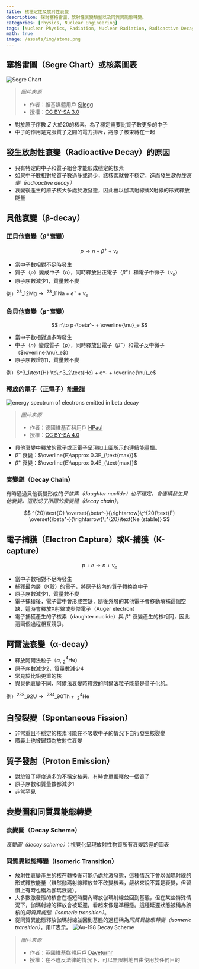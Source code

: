 ```yaml
---
title: 核穩定性及放射性衰變
description: 探討塞格雷圖、放射性衰變類型以及同質異能態轉變。
categories: [Physics, Nuclear Engineering]
tags: [Nuclear Physics, Radiation, Nuclear Radiation, Radioactive Decay]
math: true
image: /assets/img/atoms.png
---
```

## 塞格雷圖（Segre Chart）或核素圖表
![Segre Chart](https://upload.wikimedia.org/wikipedia/commons/c/c4/Table_isotopes_en.svg)
> *圖片來源*
> - 作者：維基媒體用戶 [Sjlegg](https://commons.wikimedia.org/wiki/User:Sjlegg)
> - 授權：[CC BY-SA 3.0](https://creativecommons.org/licenses/by-sa/3.0/deed.en)

- 對於原子序數 $Z$ 大於20的核素，為了穩定需要比質子數更多的中子
- 中子的作用是克服質子之間的電力排斥，將原子核束縛在一起

## 發生放射性衰變（Radioactive Decay）的原因
- 只有特定的中子和質子組合才能形成穩定的核素
- 如果中子數相對於質子數過多或過少，該核素就會不穩定，進而發生*放射性衰變（radioactive decay）*
- 衰變後產生的原子核大多處於激發態，因此會以伽瑪射線或X射線的形式釋放能量

## 貝他衰變（β-decay）
### 正貝他衰變（$\beta^+$衰變）

 $$p \to n+\beta^+ +\nu_e$$
 
- 當中子數相對不足時發生
- 質子（$p$）變成中子（$n$），同時釋放出正電子（$\beta^+$）和電子中微子（$\nu_e$）
- 原子序數減少1，質量數不變

例）$^{23}\_{12}\text{Mg} \to\;^{23}\_{11}\text{Na} + e^+ + \nu_e$

### 負貝他衰變（$\beta^-$衰變）

$$ n\to p+\beta^- + \overline{\nu}_e $$

- 當中子數相對過多時發生
- 中子（$n$）變成質子（$p$），同時釋放出電子（$\beta^-$）和電子反中微子（$\overline{\nu}_e$）
- 原子序數增加1，質量數不變

例）$^3_1\text{H} \to\;^3_2\text{He} + e^- + \overline{\nu}_e$

### 釋放的電子（正電子）能量譜
![energy spectrum of electrons emitted in beta decay](https://upload.wikimedia.org/wikipedia/commons/e/e6/Beta_spectrum_of_RaE.jpg)
> *圖片來源*
> - 作者：德國維基百科用戶 [HPaul](https://de.wikipedia.org/wiki/Benutzer:HPaul)
> - 授權：[CC BY-SA 4.0](https://creativecommons.org/licenses/by-sa/4.0/deed.en)

- 貝他衰變中釋放的電子或正電子呈現如上圖所示的連續能量譜。
- $\beta^-$ 衰變：$\overline{E}\approx 0.3E_{\text{max}}$
- $\beta^+$ 衰變：$\overline{E}\approx 0.4E_{\text{max}}$

### 衰變鏈（Decay Chain）
有時通過貝他衰變形成的*子核素（daughter nuclide）*也不穩定，會連續發生貝他衰變。這形成了所謂的*衰變鏈（decay chain）*。

$$ ^{20}\text{O} \overset{\beta^-}{\rightarrow}\;^{20}\text{F} \overset{\beta^-}{\rightarrow}\;^{20}\text{Ne (stable)} $$ 

## 電子捕獲（Electron Capture）或K-捕獲（K-capture）

$$ p + e \to n + \nu_e $$

- 當中子數相對不足時發生
- 捕獲最內層（K殼）的電子，將原子核內的質子轉換為中子
- 原子序數減少1，質量數不變
- 電子捕獲後，電子雲中會形成空缺，隨後外層的其他電子會移動填補這個空缺，這時會釋放X射線或奧傑電子（Auger electron）
- 電子捕獲產生的子核素（daughter nuclide）與 $\beta^+$ 衰變產生的核相同，因此這兩個過程相互競爭。

## 阿爾法衰變（α-decay）
- 釋放阿爾法粒子（$\alpha$, $^4_2\text{He}$）
- 原子序數減少2，質量數減少4
- 常見於比鉛更重的核
- 與貝他衰變不同，阿爾法衰變時釋放的阿爾法粒子能量是量子化的。

例）$^{238}\_{92}\text{U} \to\;^{234}\_{90}\text{Th} +\; ^4_2\text{He}$

## 自發裂變（Spontaneous Fission）
- 非常重且不穩定的核素可能在不吸收中子的情況下自行發生核裂變
- 廣義上也被歸類為放射性衰變

## 質子發射（Proton Emission）
- 對於質子極度過多的不穩定核素，有時會單獨釋放一個質子
- 原子序數和質量數都減少1
- 非常罕見

## 衰變圖和同質異能態轉變
### 衰變圖（Decay Scheme）
*衰變圖（decay scheme）*：視覺化呈現放射性物質所有衰變路徑的圖表

### 同質異能態轉變（Isomeric Transition）
- 放射性衰變產生的核在轉換後可能仍處於激發態，這種情況下會以伽瑪射線的形式釋放能量（雖然伽瑪射線釋放並不改變核素，嚴格來說不算是衰變，但習慣上有時也稱為伽瑪衰變）。
- 大多數激發態的核會在極短時間內釋放伽瑪射線並回到基態，但在某些特殊情況下，伽瑪射線的釋放會被延遲，看起來像是準穩態。這種延遲狀態被稱為該核的*同質異能態（isomeric transition）*。
- 從同質異能態釋放伽瑪射線並回到基態的過程稱為*同質異能態轉變（isomeric transition）*，用IT表示。
![Au-198 Decay Scheme](https://upload.wikimedia.org/wikipedia/commons/0/04/Au-198_Decay_Scheme.svg)
> *圖片來源*
> - 作者：英國維基媒體用戶 [Daveturnr](https://commons.wikimedia.org/wiki/User:Daveturnr)
> - 授權：在不違反法律的情況下，可以無限制地自由使用於任何目的
